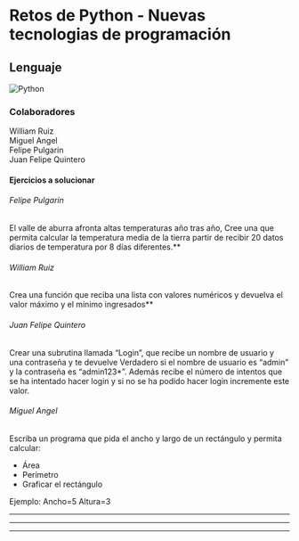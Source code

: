 # Retos de Python - Nuevas tecnologias de programación

## Lenguaje
![Python](https://img.shields.io/badge/python-3670A0?style=for-the-badge&logo=python&logoColor=ffdd54)

### Colaboradores
William Ruiz  
Miguel Angel  
Felipe Pulgarin  
Juan Felipe Quintero  

#### Ejercicios a solucionar

###### Felipe Pulgarin
El valle de aburra afronta altas temperaturas año tras año, Cree una que permita calcular la temperatura media de la tierra partir de recibir 20 datos diarios de temperatura por 8 días diferentes.**

###### William Ruiz
Crea una función que reciba una lista con valores numéricos y devuelva el valor máximo y el mínimo ingresados**

###### Juan Felipe Quintero
Crear una subrutina llamada “Login”, que recibe un nombre de usuario y una contraseña y te devuelve Verdadero si el nombre de usuario es “admin” y la contraseña es “admin123*”. Además recibe el número de intentos que se ha intentado hacer login y si no se ha podido hacer login incremente este valor. 

###### Miguel Angel
Escriba un programa que pida el ancho y largo de un rectángulo y permita calcular:

- Área
- Perímetro
- Graficar el rectángulo

Ejemplo: Ancho=5 Altura=3

*****

*****

*****
